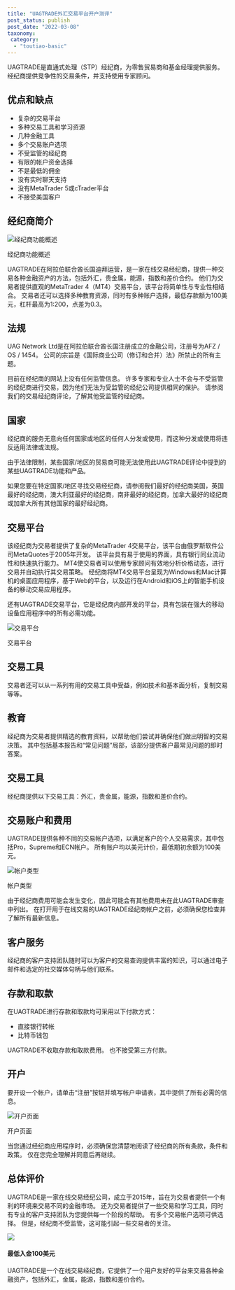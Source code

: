 ```yaml
---
title: "UAGTRADE外汇交易平台开户测评"
post_status: publish
post_date: "2022-03-08"
taxonomy:
 category: 
  - "toutiao-basic"
---
```


UAGTRADE是直通式处理（STP）经纪商，为零售贸易商和基金经理提供服务。 经纪商提供竞争性的交易条件，并支持使用专家顾问。

## 优点和缺点
- 复杂的交易平台
- 多种交易工具和学习资源
- 几种金融工具
- 多个交易账户选项
- 不受监管的经纪商
- 有限的帐户资金选择
- 不是最低的佣金
- 没有实时聊天支持
- 没有MetaTrader 5或cTrader平台
- 不接受美国客户


## 经纪商简介

![经纪商功能概述](https://cdn.fendou.la/funstoutiao/2020/11/UAGTRADE-Review-Features-Overview.png "经纪商功能概述")

经纪商功能概述

UAGTRADE在阿拉伯联合酋长国迪拜运营，是一家在线交易经纪商，提供一种交易各种金融资产的方法，包括外汇，贵金属，能源，指数和差价合约。 他们为交易者提供直观的MetaTrader 4（MT4）交易平台，该平台将简单性与专业性相结合。 交易者还可以选择多种教育资源，同时有多种账户选择，最低存款额为100美元，杠杆最高为1:200，点差为0.3。

## 法规

UAG Network Ltd是在阿拉伯联合酋长国注册成立的金融公司，注册号为AFZ / OS / 1454。 公司的宗旨是《国际商业公司（修订和合并）法》所禁止的所有主题。

目前在经纪商的网站上没有任何监管信息。 许多专家和专业人士不会与不受监管的经纪商进行交易，因为他们无法为受监管的经纪公司提供相同的保护。 请参阅我们的交易经纪商评论，了解其他受监管的经纪商。

## 国家

经纪商的服务无意向任何国家或地区的任何人分发或使用，而这种分发或使用将违反适用法律或法规。

由于法律限制，某些国家/地区的贸易商可能无法使用此UAGTRADE评论中提到的某些UAGTRADE功能和产品。

如果您要在特定国家/地区寻找交易经纪商，请参阅我们最好的经纪商美国，英国最好的经纪商，澳大利亚最好的经纪商，南非最好的经纪商，加拿大最好的经纪商或加拿大所有其他国家的最好经纪商。

## 交易平台

该经纪商为交易者提供了复杂的MetaTrader 4交易平台，该平台由俄罗斯软件公司MetaQuotes于2005年开发。 该平台具有易于使用的界面，具有银行同业流动性和快速执行能力。 MT4使交易者可以使用专家顾问有效地分析价格动态，进行交易并自动执行其交易策略。 经纪商将MT4交易平台呈现为Windows和Mac计算机的桌面应用程序，基于Web的平台，以及运行在Android和iOS上的智能手机设备的移动交易应用程序。

还有UAGTRADE交易平台，它是经纪商内部开发的平台，具有包装在强大的移动设备应用程序中的所有必需功能。

![交易平台](https://cdn.fendou.la/funstoutiao/2020/11/UAGTRADE-Review-Trading-Platform-1024x393.jpg "交易平台")

交易平台

## 交易工具

交易者还可以从一系列有用的交易工具中受益，例如技术和基本面分析，复制交易等等。

## 教育

经纪商为交易者提供精选的教育资料，以帮助他们尝试并确保他们做出明智的交易决策。 其中包括基本报告和“常见问题”局部，该部分提供客户最常见问题的即时答案。

## 交易工具

经纪商提供以下交易工具：外汇，贵金属，能源，指数和差价合约。

## 交易账户和费用

UAGTRADE提供各种不同的交易帐户选项，以满足客户的个人交易需求，其中包括Pro，Supreme和ECN帐户。 所有账户均以美元计价，最低期初余额为100美元。

![帐户类型](https://cdn.fendou.la/funstoutiao/2020/11/UAGTRADE-Review-Account-Types.png "帐户类型")

帐户类型

由于经纪商费用可能会发生变化，因此可能会有其他费用未在此UAGTRADE审查中列出。 在打开用于在线交易的UAGTRADE经纪商帐户之前，必须确保您检查并了解所有最新信息。

## 客户服务

经纪商的客户支持团队随时可以为客户的交易查询提供丰富的知识，可以通过电子邮件和选定的社交媒体句柄与他们联系。

## 存款和取款

在UAGTRADE进行存款和取款均可采用以下付款方式：
- 直接银行转帐
- 比特币钱包

UAGTRADE不收取存款和取款费用。 也不接受第三方付款。

## 开户

要开设一个帐户，请单击“注册”按钮并填写帐户申请表，其中提供了所有必需的信息。

![开户页面](https://cdn.fendou.la/funstoutiao/2020/11/UAGTRADE-Review-Account-Opening-Page.jpg "开户页面")

开户页面

当您通过经纪商应用程序时，必须确保您清楚地阅读了经纪商的所有条款，条件和政策。 仅在您完全理解并同意后再继续。

## 总体评价

UAGTRADE是一家在线交易经纪公司，成立于2015年，旨在为交易者提供一个有利的环境来交易不同的金融市场。 还为交易者提供了一些交易和学习工具，同时有专业的客户支持团队为您提供每一个阶段的帮助。 有多个交易帐户选项可供选择。 但是，经纪商不受监管，这可能引起一些交易者的关注。

![](https://cdn.fendou.la/funstoutiao/2020/11/UAGTRADE-Logo.png)

#### 最低入金100美元

UAGTRADE是一个在线交易经纪商，它提供了一个用户友好的平台来交易各种金融资产，包括外汇，金属，能源，指数和差价合约。

